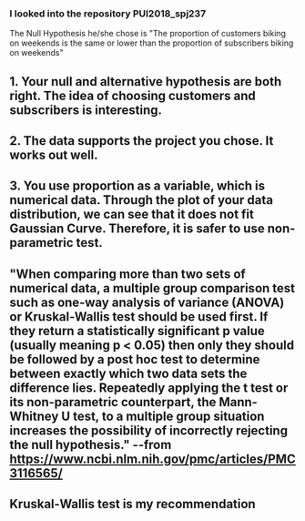 ### I looked into the repository PUI2018_spj237
  The Null Hypothesis he/she chose is "The proportion of customers biking on weekends is the same or lower than the proportion of subscribers biking on weekends"
  ## 1. Your null and alternative hypothesis are both right. The idea of choosing customers and subscribers is interesting.
  ## 2. The data supports the project you chose. It works out well.
  ## 3. You use proportion as a variable, which is numerical data. Through the plot of your data distribution, we can see that it does not fit Gaussian Curve. Therefore, it is safer to use non-parametric test. 
 ## "When comparing more than two sets of numerical data, a multiple group comparison test such as one-way analysis of variance (ANOVA) or Kruskal-Wallis test should be used first. If they return a statistically significant p value (usually meaning p < 0.05) then only they should be followed by a post hoc test to determine between exactly which two data sets the difference lies. Repeatedly applying the t test or its non-parametric counterpart, the Mann-Whitney U test, to a multiple group situation increases the possibility of incorrectly rejecting the null hypothesis." --from https://www.ncbi.nlm.nih.gov/pmc/articles/PMC3116565/

 ## Kruskal-Wallis test is my recommendation
